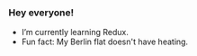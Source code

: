 ### Hey everyone!
- I’m currently learning Redux.
- Fun fact: My Berlin flat doesn't have heating.

